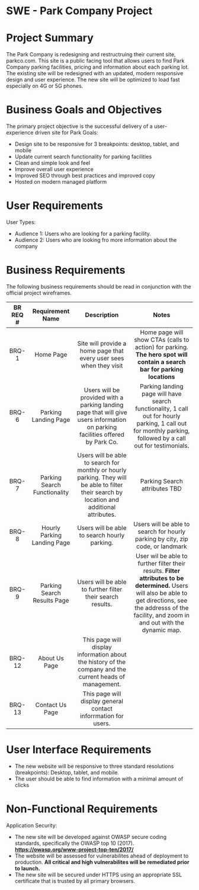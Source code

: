 # SWE - Park Company Project

# Project Summary

The Park Company is redesigning and restructruing their current site, parkco.com. This site is a public facing tool 
that allows users to find Park Company parking facilities, pricing and information about each
parking lot. The existing site will be redesigned with an updated, modern responsive design and user
experience. The new site will be optimized to load fast especially on 4G or 5G phones.

# Business Goals and Objectives

The primary project objective is the successful delivery of a user-experience driven site for Park
Goals:

- Design site to be responsive for 3 breakpoints: desktop, tablet, and mobile
- Update current search functionality for parking facilities
- Clean and simple look and feel
- Improve overall user experience
- Improved SEO through best practices and improved copy
- Hosted on modern managed platform

# User Requirements

User Types:

- Audience 1: Users who are looking for a parking facility.
- Audience 2: Users who are looking fro more information about the company

# Business Requirements

The following business requirements should be read in conjunction with the official project wireframes.

| BR REQ # | Requirement Name | Description | Notes |
| :---: | :---: | :---: | :---: |
| BRQ-1 | Home Page | Site will provide a home page that every user sees when they visit| Home page will show CTAs (calls to action) for parking. **The hero spot will contain a search bar for parking locations**|
| BRQ-6 | Parking Landing Page | Users will be provided with a parking landing page that will give users information on  parking facilities offered by Park Co. | Parking landing page will have search functionality, 1 call out for hourly parking, 1 call out for monthly parking, followed by a call out for testimonials. |
| BRQ-7 | Parking Search Functionality |Users will be able to search for monthly or hourly parking. They will be able to filter their search by location and additional attributes. | Parking Search attributes TBD |
| BRQ-8 | Hourly Parking Landing Page | Users will be able to search hourly parking. | Users will be able to search for hourly parking by city, zip code, or landmark |
| BRQ-9 | Parking Search Results Page | Users will be able to further filter their search results. | User wil be able to further filter their results. **Filter attributes to be determined.** Users will also be able to get directions, see the addresss of the facility, and zoom in and out with the dynamic map. |
| BRQ-12 | About Us Page | This page will display information about the history of the company and the current heads of management. | |
| BRQ-13| Contact Us Page | This page will display general contact inforrmation for users. | |

# User Interface Requirements

- The new website will be responsive to three standard resolutions (breakpoints): Desktop, tablet, and mobile.
- The user should be able to find information with a minimal amount of clicks

# Non-Functional Requirements

Application Security:
- The new site will be developed against OWASP secure coding standards, specifically the OWASP top 10 (2017). **https://owasp.org/www-project-top-ten/2017/**
- The website will be assessed for vulnerabilites ahead of deployment to production. **All critical and high vulnerabilites will be remediated prior to launch.**
- The new site will be secured under HTTPS using an appropriate SSL certificate that is trusted by all primary browsers.
